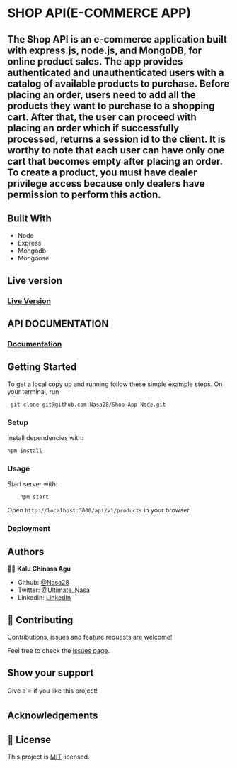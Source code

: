 # SHOP API(E-COMMERCE APP)

## The Shop API is an e-commerce application built with express.js, node.js, and MongoDB, for online product sales. The app provides authenticated and unauthenticated users with a catalog of available products to purchase. Before placing an order, users need to add all the products they want to purchase to a shopping cart. After that, the user can proceed with placing an order which if successfully processed, returns a session id to the client. It is worthy to note that each user can have only one cart that becomes empty after placing an order. To create a product, you must have dealer privilege access because only dealers have permission to perform this action.


## Built With

- Node
- Express
- Mongodb
- Mongoose

## Live version

### [Live Version](https://enigma-shop.herokuapp.com/api/v1/products)

## API DOCUMENTATION

### [Documentation](https://documenter.getpostman.com/view/18988347/UVsJy8Ck#intro)

## Getting Started

To get a local copy up and running follow these simple example steps.
On your terminal, run

```
 git clone git@github.com:Nasa28/Shop-App-Node.git

```

### Setup

Install dependencies with:

```
npm install
```

### Usage

Start server with:

```
    npm start
```

Open `http://localhost:3000/api/v1/products` in your browser.

### Deployment

## Authors

👨‍💻 **Kalu Chinasa Agu**

- Github: [@Nasa28](https://github.com/Nasa28)
- Twitter: [@Ultimate_Nasa](https://twitter.com/Ultimate_Nasa)
- LinkedIn: [LinkedIn](https://www.linkedin.com/in/kalu-chinasa-agu-a15080103/)

## 🤝 Contributing

Contributions, issues and feature requests are welcome!

Feel free to check the [issues page](https://github.com/Nasa28/Shop-App-Node/issues).

## Show your support

Give a ⭐️ if you like this project!

## Acknowledgements

## 📝 License

This project is [MIT](https://github.com/stevenvachon/broken-link-checker/blob/main/license) licensed.
